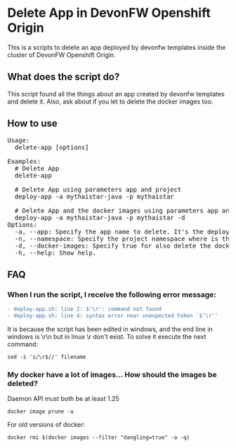 # Delete App in DevonFW Openshift Origin

This is a scripts to delete an app deployed by devonfw templates inside the cluster of DevonFW Openshift Origin.

## What does the script do?

This script found all the things about an app created by devonfw templates and delete it. Also, ask about if you let to delete the docker images too.

## How to use
<pre>
Usage:
  delete-app [options]

Examples:
  # Delete App
  delete-app

  # Delete App using parameters app and project
  deploy-app -a mythaistar-java -p mythaistar

  # Delete App and the docker images using parameters app and project
  deploy-app -a mythaistar-java -p mythaistar -d
Options:
  -a, --app: Specify the app name to delete. It's the deployment name in openshift (don't include version \",#1\").
  -n, --namespace: Specify the project namespace where is the app to delete.
  -d, --docker-images: Specify true for also delete the docker images too.
  -h, --help: Show help.
</pre>

## FAQ
### When I run the script, I receive the following error message:
```diff
- deploy-app.sh: line 2: $'\r': command not found
- deploy-app.sh: line 4: syntax error near unexpected token `$'\r''
```
It is because the script has been edited in windows, and the end line in windows is \r\n but in linux \r don't exist. To solve it execute the next command:
```
sed -i 's/\r$//' filename
```

### My docker have a lot of <none> images... How should the <none> images be deleted?
Daemon API must both be at least 1.25
```
docker image prune -a
```
For old versions of docker:
```
docker rmi $(docker images --filter "dangling=true" -a -q)
```
